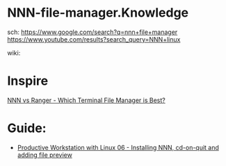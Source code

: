 # NNN-file-manager.Knowledge
sch: https://www.google.com/search?q=nnn+file+manager https://www.youtube.com/results?search_query=NNN+linux

wiki: 

# Inspire
[NNN vs Ranger - Which Terminal File Manager is Best?](https://youtu.be/JP6hZgZf76I)

# Guide:
- [Productive Workstation with Linux 06 - Installing NNN, cd-on-quit and adding file preview](https://youtu.be/OuFTWM5S9K8)
